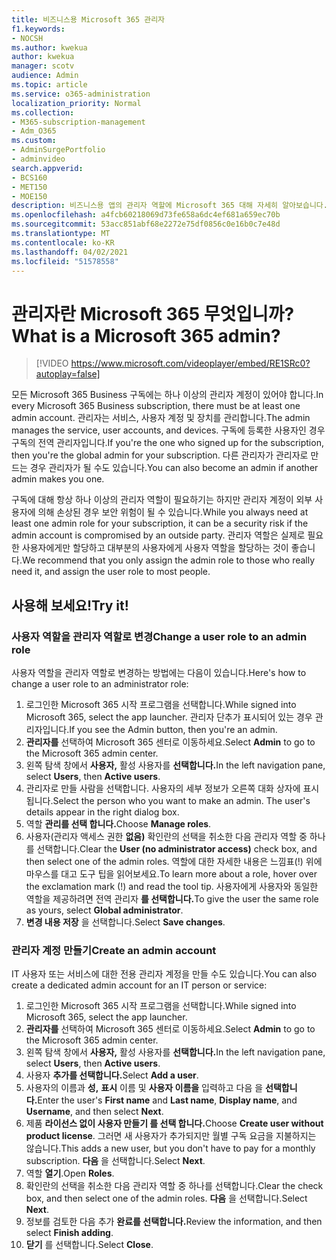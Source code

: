 ```yaml
---
title: 비즈니스용 Microsoft 365 관리자
f1.keywords:
- NOCSH
ms.author: kwekua
author: kwekua
manager: scotv
audience: Admin
ms.topic: article
ms.service: o365-administration
localization_priority: Normal
ms.collection:
- M365-subscription-management
- Adm_O365
ms.custom:
- AdminSurgePortfolio
- adminvideo
search.appverid:
- BCS160
- MET150
- MOE150
description: 비즈니스용 앱의 관리자 역할에 Microsoft 365 대해 자세히 알아보습니다.
ms.openlocfilehash: a4fcb60218069d73fe658a6dc4ef681a659ec70b
ms.sourcegitcommit: 53acc851abf68e2272e75df0856c0e16b0c7e48d
ms.translationtype: MT
ms.contentlocale: ko-KR
ms.lasthandoff: 04/02/2021
ms.locfileid: "51578558"
---
```

# <a name="what-is-a-microsoft-365-admin"></a><span data-ttu-id="07e01-103">관리자란 Microsoft 365 무엇입니까?</span><span class="sxs-lookup"><span data-stu-id="07e01-103">What is a Microsoft 365 admin?</span></span>

> [!VIDEO https://www.microsoft.com/videoplayer/embed/RE1SRc0?autoplay=false]

<span data-ttu-id="07e01-104">모든 Microsoft 365 Business 구독에는 하나 이상의 관리자 계정이 있어야 합니다.</span><span class="sxs-lookup"><span data-stu-id="07e01-104">In every Microsoft 365 Business subscription, there must be at least one admin account.</span></span> <span data-ttu-id="07e01-105">관리자는 서비스, 사용자 계정 및 장치를 관리합니다.</span><span class="sxs-lookup"><span data-stu-id="07e01-105">The admin manages the service, user accounts, and devices.</span></span> <span data-ttu-id="07e01-106">구독에 등록한 사용자인 경우 구독의 전역 관리자입니다.</span><span class="sxs-lookup"><span data-stu-id="07e01-106">If you're the one who signed up for the subscription, then you're the global admin for your subscription.</span></span> <span data-ttu-id="07e01-107">다른 관리자가 관리자로 만드는 경우 관리자가 될 수도 있습니다.</span><span class="sxs-lookup"><span data-stu-id="07e01-107">You can also become an admin if another admin makes you one.</span></span>

<span data-ttu-id="07e01-108">구독에 대해 항상 하나 이상의 관리자 역할이 필요하기는 하지만 관리자 계정이 외부 사용자에 의해 손상된 경우 보안 위험이 될 수 있습니다.</span><span class="sxs-lookup"><span data-stu-id="07e01-108">While you always need at least one admin role for your subscription, it can be a security risk if the admin account is compromised by an outside party.</span></span> <span data-ttu-id="07e01-109">관리자 역할은 실제로 필요한 사용자에게만 할당하고 대부분의 사용자에게 사용자 역할을 할당하는 것이 좋습니다.</span><span class="sxs-lookup"><span data-stu-id="07e01-109">We recommend that you only assign the admin role to those who really need it, and assign the user role to most people.</span></span>

## <a name="try-it"></a><span data-ttu-id="07e01-110">사용해 보세요!</span><span class="sxs-lookup"><span data-stu-id="07e01-110">Try it!</span></span>

### <a name="change-a-user-role-to-an-admin-role"></a><span data-ttu-id="07e01-111">사용자 역할을 관리자 역할로 변경</span><span class="sxs-lookup"><span data-stu-id="07e01-111">Change a user role to an admin role</span></span>

<span data-ttu-id="07e01-112">사용자 역할을 관리자 역할로 변경하는 방법에는 다음이 있습니다.</span><span class="sxs-lookup"><span data-stu-id="07e01-112">Here's how to change a user role to an administrator role:</span></span>

1. <span data-ttu-id="07e01-113">로그인한 Microsoft 365 시작 프로그램을 선택합니다.</span><span class="sxs-lookup"><span data-stu-id="07e01-113">While signed into Microsoft 365, select the app launcher.</span></span> <span data-ttu-id="07e01-114">관리자 단추가 표시되어 있는 경우 관리자입니다.</span><span class="sxs-lookup"><span data-stu-id="07e01-114">If you see the Admin button, then you're an admin.</span></span>
1. <span data-ttu-id="07e01-115">**관리자를** 선택하여 Microsoft 365 센터로 이동하세요.</span><span class="sxs-lookup"><span data-stu-id="07e01-115">Select **Admin** to go to the Microsoft 365 admin center.</span></span>
1. <span data-ttu-id="07e01-116">왼쪽 탐색 창에서 **사용자,** 활성 사용자를 **선택합니다.**</span><span class="sxs-lookup"><span data-stu-id="07e01-116">In the left navigation pane, select **Users**, then **Active users**.</span></span>
1. <span data-ttu-id="07e01-117">관리자로 만들 사람을 선택합니다. 사용자의 세부 정보가 오른쪽 대화 상자에 표시됩니다.</span><span class="sxs-lookup"><span data-stu-id="07e01-117">Select the person who you want to make an admin. The user's details appear in the right dialog box.</span></span>
1. <span data-ttu-id="07e01-118">역할 **관리를 선택 합니다.**</span><span class="sxs-lookup"><span data-stu-id="07e01-118">Choose **Manage roles**.</span></span>
1. <span data-ttu-id="07e01-119">사용자(관리자 액세스 권한 **없음)** 확인란의 선택을 취소한 다음 관리자 역할 중 하나를 선택합니다.</span><span class="sxs-lookup"><span data-stu-id="07e01-119">Clear the **User (no administrator access)** check box, and then select one of the admin roles.</span></span> <span data-ttu-id="07e01-120">역할에 대한 자세한 내용은 느낌표(!) 위에 마우스를 대고 도구 팁을 읽어보세요.</span><span class="sxs-lookup"><span data-stu-id="07e01-120">To learn more about a role, hover over the exclamation mark (!) and read the tool tip.</span></span> <span data-ttu-id="07e01-121">사용자에게 사용자와 동일한 역할을 제공하려면 전역 관리자 **를 선택합니다.**</span><span class="sxs-lookup"><span data-stu-id="07e01-121">To give the user the same role as  yours, select **Global administrator**.</span></span>
1. <span data-ttu-id="07e01-122">**변경 내용 저장** 을 선택합니다.</span><span class="sxs-lookup"><span data-stu-id="07e01-122">Select **Save changes**.</span></span>

### <a name="create-an-admin-account"></a><span data-ttu-id="07e01-123">관리자 계정 만들기</span><span class="sxs-lookup"><span data-stu-id="07e01-123">Create an admin account</span></span> 

<span data-ttu-id="07e01-124">IT 사용자 또는 서비스에 대한 전용 관리자 계정을 만들 수도 있습니다.</span><span class="sxs-lookup"><span data-stu-id="07e01-124">You can also create a dedicated admin account for an IT person or service:</span></span>

1. <span data-ttu-id="07e01-125">로그인한 Microsoft 365 시작 프로그램을 선택합니다.</span><span class="sxs-lookup"><span data-stu-id="07e01-125">While signed into Microsoft 365, select the app launcher.</span></span>
1. <span data-ttu-id="07e01-126">**관리자를** 선택하여 Microsoft 365 센터로 이동하세요.</span><span class="sxs-lookup"><span data-stu-id="07e01-126">Select **Admin** to go to the Microsoft 365 admin center.</span></span>
1. <span data-ttu-id="07e01-127">왼쪽 탐색 창에서 **사용자,** 활성 사용자를 **선택합니다.**</span><span class="sxs-lookup"><span data-stu-id="07e01-127">In the left navigation pane, select **Users**, then **Active users**.</span></span>
1. <span data-ttu-id="07e01-128">사용자 **추가를 선택합니다.**</span><span class="sxs-lookup"><span data-stu-id="07e01-128">Select **Add a user**.</span></span>
1. <span data-ttu-id="07e01-129">사용자의 이름과  **성,** **표시** 이름 및 **사용자 이름을** 입력하고 다음 을 **선택합니다.**</span><span class="sxs-lookup"><span data-stu-id="07e01-129">Enter the user's **First name** and **Last name**, **Display name**, and **Username**, and then select **Next**.</span></span>
1. <span data-ttu-id="07e01-130">제품 **라이선스 없이 사용자 만들기 를 선택 합니다.**</span><span class="sxs-lookup"><span data-stu-id="07e01-130">Choose **Create user without product license**.</span></span> <span data-ttu-id="07e01-131">그러면 새 사용자가 추가되지만 월별 구독 요금을 지불하지는 않습니다.</span><span class="sxs-lookup"><span data-stu-id="07e01-131">This adds a new user, but you don't have to pay for a monthly subscription.</span></span> <span data-ttu-id="07e01-132">**다음** 을 선택합니다.</span><span class="sxs-lookup"><span data-stu-id="07e01-132">Select **Next**.</span></span>
1. <span data-ttu-id="07e01-133">역할 **열기**.</span><span class="sxs-lookup"><span data-stu-id="07e01-133">Open **Roles**.</span></span>
1. <span data-ttu-id="07e01-134">확인란의 선택을 취소한 다음 관리자 역할 중 하나를 선택합니다.</span><span class="sxs-lookup"><span data-stu-id="07e01-134">Clear the  check box, and then select one of the admin roles.</span></span> <span data-ttu-id="07e01-135">**다음** 을 선택합니다.</span><span class="sxs-lookup"><span data-stu-id="07e01-135">Select **Next**.</span></span>
1. <span data-ttu-id="07e01-136">정보를 검토한 다음 추가 **완료를 선택합니다.**</span><span class="sxs-lookup"><span data-stu-id="07e01-136">Review the information, and then select **Finish adding**.</span></span>
1. <span data-ttu-id="07e01-137">**닫기** 를 선택합니다.</span><span class="sxs-lookup"><span data-stu-id="07e01-137">Select **Close**.</span></span>
